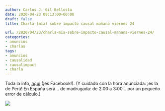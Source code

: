 ```yaml
---
author: Carlos J. Gil Bellosta
date: 2020-04-23 09:13:00+00:00
draft: false
title: Charla (mía) sobre impacto causal mañana viernes 24

url: /2020/04/23/charla-mia-sobre-impacto-causal-manana-viernes-24/
categories:
- anuncios
- charlas
tags:
- anuncios
- causalidad
- causalimpact
- charla
---
```





Toda la info, [aquí](https://www.facebook.com/datamining.pe/photos/a.150437521683222/2970500289676917/?type=3&theater) (¡es Facebook!). (Y cuidado con la hora anunciada: ¡es la de Perú! En España será... de madrugada: de 2:00 a 3:00... por un pequeño error de cálculo.)







![](/wp-uploads/2020/04/93441674_2970500293010250_7877480671000657920_n.jpg)




